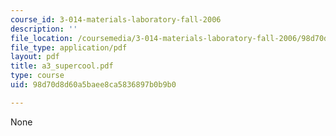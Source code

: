 ```yaml
---
course_id: 3-014-materials-laboratory-fall-2006
description: ''
file_location: /coursemedia/3-014-materials-laboratory-fall-2006/98d70d8d60a5baee8ca5836897b0b9b0_a3_supercool.pdf
file_type: application/pdf
layout: pdf
title: a3_supercool.pdf
type: course
uid: 98d70d8d60a5baee8ca5836897b0b9b0

---
```

None